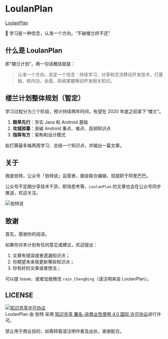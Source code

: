 # LoulanPlan

[LoulanPlan](https://github.com/ruicbAndroid/LoulanPlan/blob/master/Resources/LoulanPlan%20Logo.png)

:book: 学习是一种信念，认准一个方向，“不破楼兰终不还”

## 什么是 LoulanPlan

即“楼兰计划”，用一句话概括就是：

> 认准一个方向，坚定一个信念：持续学习、分享和交流移动开发技术，打基础、练内功，全面、系统掌握移动开发相关知识。

## 楼兰计划整体规划（暂定）

学习过程分为三个阶段，预计持续两年时间，有望在 2020 年底之前拿下“楼兰”。

1. **粮草先行**：夯实 Java 和 Android 基础
2. **攻城掠寨**：突破 Android 重点、难点、高频知识点
3. **指挥有方**：架构和设计模式

拟打算最多每两周学习、总结一个知识点，并输出一篇文章。

## 关于

我是伯特，公众号「伯特说」运营者，掘金联合编辑，现就职于阿里巴巴。

公众号不定期分享技术干货、职场思考等，`LoulanPlan` 的文章也会在公众号同步推送，欢迎关注。

![伯特说](https://github.com/ruicbAndroid/LoulanPlan/blob/master/Resources/%E6%88%91%E7%9A%84%E5%85%AC%E4%BC%97%E5%8F%B7.jpg)

## 致谢

首先，感谢你的阅读。

如果你对本计划有任何意见或建议，欢迎提出：

1. 文章有错误或者遗漏知识点；
2. 你期望未来我更新哪些知识点；
3. 你有好的文章或者想法；

可以提 Issue，或者加我微信 `rain_ChengBing`（请注明来自 LoulanPlan）。

## LICENSE

<a rel="license" href="http://creativecommons.org/licenses/by-nc/4.0/"><img alt="知识共享许可协议" style="border-width:0" src="https://i.creativecommons.org/l/by-nc/4.0/88x31.png" /></a><br /><span xmlns:dct="http://purl.org/dc/terms/" href="http://purl.org/dc/dcmitype/Text" property="dct:title" rel="dct:type">LoulanPlan</span> 由 <span xmlns:cc="http://creativecommons.org/ns#" property="cc:attributionName">伯特</span> 采用 <a rel="license" href="http://creativecommons.org/licenses/by-nc/4.0/">知识共享 署名-非商业性使用 4.0 国际 许可协议</a>进行许可。

禁止用于商业目的，如需转载请注明作者及出处，谢谢配合。